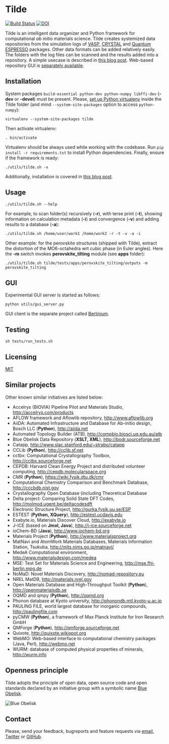 Tilde
==========
[![Build Status](https://travis-ci.org/tilde-lab/tilde.svg?branch=master)](https://travis-ci.org/tilde-lab/tilde)
[![DOI](https://zenodo.org/badge/18811/tilde-lab/tilde.svg)](https://zenodo.org/badge/latestdoi/18811/tilde-lab/tilde)

Tilde is an intelligent data organizer and Python framework for computational _ab initio_ materials science. Tilde creates systemized data repositories from the simulation logs of [VASP](http://www.vasp.at), [CRYSTAL](http://www.crystal.unito.it) and [Quantum ESPRESSO](http://www.quantum-espresso.org) packages. Other data formats can be added relatively easily. The folders with the log files can be scanned and the results added into a repository. A simple usecase is described in [this blog post](https://blog.tilde.pro/simple-ab-initio-materials-data-mining-tutorial-6127c777dabc). Web-based repository GUI is [separately available](https://github.com/tilde-lab/berlinium).

## Installation

System packages ```build-essential python-dev python-numpy libffi-dev``` (**-dev** or **-devel**) must be present. Please, [set up Python virtualenv](https://virtualenv.readthedocs.org) inside the Tilde folder (and mind ```--system-site-packages``` option to access ```python-numpy```):

```shell
virtualenv --system-site-packages tilde
```

Then activate virtualenv:

```shell
. bin/activate
```

Virtualenv should be always used while working with the codebase.
Run ```pip install -r requirements.txt``` to install Python dependencies.
Finally, ensure if the framework is ready:

```shell
./utils/tilde.sh -x
```

Additionally, installation is covered in [this blog post](https://blog.tilde.pro/simple-ab-initio-materials-data-mining-tutorial-6127c777dabc).

## Usage

```shell
./utils/tilde.sh --help
```

For example, to scan folder(s) recursively (**-r**), with terse print (**-t**), showing information on calculation metadata (**-i**) and convergence (**-v**) and adding results to a database (**-a**):

```shell
./utils/tilde.sh /home/user/work1 /home/work2 -r -t -v -a -i
```

Other example: for the perovskite structures (shipped with Tilde), extract the distortion of the MO6-octahedra wrt cubic phase (in Euler angles). Here the **-m** switch invokes **perovskite_tilting** module (see **apps** folder):

```shell
./utils/tilde.sh tilde/tests/apps/perovskite_tilting/outputs -m perovskite_tilting
```

## GUI

Experimental GUI server is started as follows:

```shell
python utils/gui_server.py
```

GUI client is the separate project called [Berlinium](https://github.com/tilde-lab/berlinium).

## Testing

```shell
sh tests/run_tests.sh
```

## Licensing

[MIT](https://en.wikipedia.org/wiki/MIT_License)

## Similar projects

Other known similar initiatives are listed below:

- Accelrys (BIOVIA) Pipeline Pilot and Materials Studio, http://accelrys.com/products
- AFLOW framework and Aflowlib repository, http://www.aflowlib.org
- AiiDA: Automated Infrastructure and Database for Ab-initio design, Bosch LLC (**Python**), http://aiida.net
- Automated Topology Builder (ATB), http://compbio.biosci.uq.edu.au/atb
- Blue Obelisk Data Repository (**XSLT, XML**), http://bodr.sourceforge.net
- Catapp, http://www.slac.stanford.edu/~strabo/catapp
- CCLib (**Python**), http://cclib.sf.net
- cctbx: Computational Crystallography Toolbox, http://cctbx.sourceforge.net
- CEPDB: Harvard Clean Energy Project and distributed volunteer computing, http://cepdb.molecularspace.org
- CMR (**Python**), https://wiki.fysik.dtu.dk/cmr
- Computational Chemistry Comparison and Benchmark Database, http://cccbdb.nist.gov
- Crystallography Open Database (including Theoretical Database
- Delta project: Comparing Solid State DFT Codes, http://molmod.ugent.be/deltacodesdft
- Electronic Structure Project, http://gurka.fysik.uu.se/ESP
- ESTEST (**Python, XQuery**), http://estest.ucdavis.edu
- Exabyte.io, Materials Discover Cloud, http://exabyte.io
- J-ICE (based on **Jmol, Java**), http://j-ice.sourceforge.net
- ioChem-BD (**Java**), http://www.iochem-bd.org
- Materials Project (**Python**), http://www.materialsproject.org
- MatNavi and AtomWork Materials Databases, Materials Information Station, Tsukuba, http://mits.nims.go.jp/matnavi/
- MedeA Computational environment, http://www.materialsdesign.com/medea
- MSE: Test Set for Materials Science and Engineering, http://mse.fhi-berlin.mpg.de
- NoMaD: Novel Materials Discovery, http://nomad-repository.eu
- NREL MatDB, http://materials.nrel.gov
- Open Materials Database and High-Throughput Toolkit (**Python**), http://openmaterialsdb.se
- OQMD and qmpy (**Python**), http://oqmd.org
- Phonon database at Kyoto university, http://phonondb.mtl.kyoto-u.ac.jp
- PAULING FILE, world largest database for inorganic compounds, http://paulingfile.com
- pyCMW (**Python**), a framework of Max Planck Institute for Iron Research GmbH
- QMForge (**Python**), http://qmforge.sourceforge.net
- Quixote, http://quixote.wikispot.org
- WebMO: Web-based interface to computational chemistry packages (Java, Perl), http://webmo.net
- WURM: database of computed physical properties of minerals, http://wurm.info

## Openness principle

Tilde adopts the principle of open data, open source code and open standards declared by an initiative group with a symbolic name [Blue Obelisk](http://www.jcheminf.com/content/3/1/37).

![Blue Obelisk](https://raw.githubusercontent.com/tilde-lab/tilde/master/blue_obelisk.gif "Blue Obelisk")

## Contact

Please, send your feedback, bugreports and feature requests via [email](mailto:eb@tilde.pro), [Twitter](http://twitter.com/tildepro) or [GitHub](http://github.com/tilde-lab/tilde/issues).
